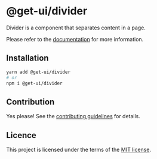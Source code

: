 # @get-ui/divider

Divider is a component that separates content in a page.

Please refer to the [documentation](https://nextui.org/docs/components/divider) for more information.

## Installation

```sh
yarn add @get-ui/divider
# or
npm i @get-ui/divider
```

## Contribution

Yes please! See the
[contributing guidelines](https://github.com/get-ui/nextui/blob/master/CONTRIBUTING.md)
for details.

## Licence

This project is licensed under the terms of the
[MIT license](https://github.com/get-ui/nextui/blob/master/LICENSE).
